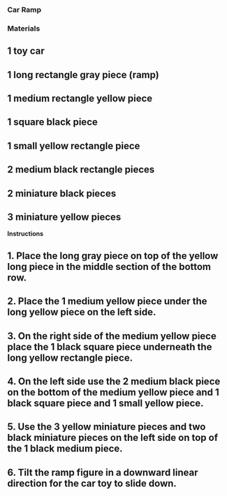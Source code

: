 ### Car Ramp

### Materials

## 1 toy car

## 1 long rectangle gray piece (ramp)

## 1 medium rectangle yellow piece

## 1 square black piece 

## 1 small yellow rectangle piece 

## 2 medium black rectangle pieces

## 2 miniature black pieces 

## 3 miniature yellow pieces 

**Instructions**

## 1. Place the long gray piece on top of the yellow long piece in the middle section of the bottom row.

## 2. Place the 1 medium yellow piece under the long yellow piece on the left side.

## 3. On the right side of the medium yellow piece place the 1 black square piece underneath the long yellow rectangle piece.

## 4. On the left side use the 2 medium black piece on the bottom of the medium yellow piece and 1 black square piece and 1 small yellow piece. 

## 5. Use the 3 yellow miniature pieces and two black miniature pieces on the left side on top of the 1 black medium piece.

## 6. Tilt the ramp figure in a downward linear direction for the car toy to slide down. 

